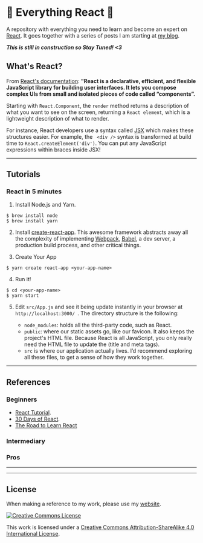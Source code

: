 # 🦄 Everything React 🦄 

A repository with everything you need to learn and become an expert on [React](https://reactjs.org/). It goes together with a series of posts I am starting at [my blog](http://singularity.sh/).

***This is still in construction so Stay Tuned! <3***



## What's React?

From [React's documentation](https://reactjs.org/tutorial/tutorial.html#what-is-react): **"React is a declarative, efficient, and flexible JavaScript library for building user interfaces. It lets you compose complex UIs from small and isolated pieces of code called “components”.**


Starting with `React.Component`, the `render` method returns a description of what you want to see on the screen, returning a `React element`, which is a lightweight description of what to render.

For instance, React developers use a syntax called [JSX](https://reactjs.org/docs/introducing-jsx.html) which makes these structures easier. For example,  the ` <div />` syntax is transformed at build time to `React.createElement('div')`. You can put any JavaScript expressions within braces inside JSX!


--------

## Tutorials

### React in 5 minutes

1. Install Node.js and Yarn.

```
$ brew install node
$ brew install yarn
```

2. Install [create-react-app](https://github.com/facebook/create-react-app). This awesome framework abstracts away all the complexity of implementing [Webpack](https://webpack.js.org/), [Babel](https://babeljs.io/), a dev server, a production build process, and other critical things.

3. Create Your App

```
$ yarn create react-app <your-app-name>
```

 4. Run it!

```
$ cd <your-app-name>
$ yarn start
```

5. Edit `src/App.js` and see it being update instantly in your browser at `http://localhost:3000/ `. The directory structure is the following:

    * `node_modules`: holds all the third-party code, such as React.
    * `public`: where our static assets go, like our favicon. It also keeps the project's HTML file. Because React is all JavaScript, you only really need the HTML file to update the <head> (title and meta tags).
    * `src` is where our application actually lives. I’d recommend exploring all these files, to get a sense of how they work together.
  
----

## References

### Beginners

* [React Tutorial](https://reactjs.org/tutorial/tutorial.html).
* [30 Days of React](https://www.fullstackreact.com/30-days-of-react/).
* [The Road to Learn React](https://www.robinwieruch.de/the-road-to-learn-react/.)


### Intermediary


### Pros


-----


----


## License

When making a reference to my work, please use my [website](http://bt3gl.github.io/index.html).

<a rel="license" href="http://creativecommons.org/licenses/by-sa/4.0/"><img alt="Creative Commons License" style="border-width:0" src="http://i.creativecommons.org/l/by-sa/4.0/88x31.png" /></a><br />

This work is licensed under a [Creative Commons Attribution-ShareAlike 4.0 International License](http://creativecommons.org/licenses/by-sa/4.0/).
